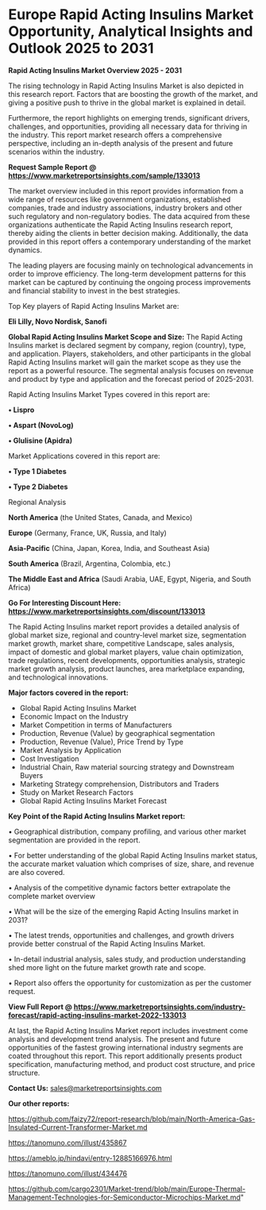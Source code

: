 # Europe Rapid Acting Insulins Market Opportunity, Analytical Insights and Outlook 2025 to 2031

<Strong> Rapid Acting Insulins Market Overview 2025 - 2031</strong>

The rising technology in Rapid Acting Insulins Market is also depicted in this research report. Factors that are boosting the growth of the market, and giving a positive push to thrive in the global market is explained in detail.

Furthermore, the report highlights on emerging trends, significant drivers, challenges, and opportunities, providing all necessary data for thriving in the industry. This report market research offers a comprehensive perspective, including an in-depth analysis of the present and future scenarios within the industry.

<strong>Request Sample Report @ <a href=https://www.marketreportsinsights.com/sample/133013>https://www.marketreportsinsights.com/sample/133013</a></strong>

The market overview included in this report provides information from a wide range of resources like government organizations, established companies, trade and industry associations, industry brokers and other such regulatory and non-regulatory bodies. The data acquired from these organizations authenticate the Rapid Acting Insulins research report, thereby aiding the clients in better decision making. Additionally, the data provided in this report offers a contemporary understanding of the market dynamics.

The leading players are focusing mainly on technological advancements in order to improve efficiency. The long-term development patterns for this market can be captured by continuing the ongoing process improvements and financial stability to invest in the best strategies.

Top Key players of Rapid Acting Insulins Market are:

<strong>Eli Lilly, Novo Nordisk, Sanofi</strong>

<strong><b>Global Rapid Acting Insulins Market Scope and Size:</b></strong>
The Rapid Acting Insulins market is declared segment by company, region (country), type, and application. Players, stakeholders, and other participants in the global Rapid Acting Insulins market will gain the market scope as they use the report as a powerful resource. The segmental analysis focuses on revenue and product by type and application and the forecast period of 2025-2031.

Rapid Acting Insulins Market Types covered in this report are:

<strong>• Lispro

• Aspart (NovoLog)

• Glulisine (Apidra)</strong>

Market Applications covered in this report are:

<strong>• Type 1 Diabetes

• Type 2 Diabetes</strong> 

Regional Analysis

<strong>North America</strong> (the United States, Canada, and Mexico)

<strong>Europe</strong> (Germany, France, UK, Russia, and Italy)

<strong>Asia-Pacific</strong> (China, Japan, Korea, India, and Southeast Asia)

<strong>South America</strong> (Brazil, Argentina, Colombia, etc.)

<strong>The Middle East and Africa</strong> (Saudi Arabia, UAE, Egypt, Nigeria, and South Africa)

<strong>Go For Interesting Discount Here: <a href=https://www.marketreportsinsights.com/discount/133013>https://www.marketreportsinsights.com/discount/133013</a></strong>

The Rapid Acting Insulins market report provides a detailed analysis of global market size, regional and country-level market size, segmentation market growth, market share, competitive Landscape, sales analysis, impact of domestic and global market players, value chain optimization, trade regulations, recent developments, opportunities analysis, strategic market growth analysis, product launches, area marketplace expanding, and technological innovations.

<strong><b>Major factors covered in the report:</b></strong>
<ul>
  <li>Global Rapid Acting Insulins Market </li>
  <li>Economic Impact on the Industry</li>
  <li>Market Competition in terms of Manufacturers</li>
  <li>Production, Revenue (Value) by geographical segmentation</li>
  <li>Production, Revenue (Value), Price Trend by Type</li>
  <li>Market Analysis by Application</li>
  <li>Cost Investigation</li>
  <li>Industrial Chain, Raw material sourcing strategy and Downstream Buyers</li>
  <li>Marketing Strategy comprehension, Distributors and Traders</li>
  <li>Study on Market Research Factors</li>
  <li>Global Rapid Acting Insulins Market Forecast</li>
</ul>

<strong><b>Key Point of the Rapid Acting Insulins Market report:</b></strong>

• Geographical distribution, company profiling, and various other market segmentation are provided in the report.

• For better understanding of the global Rapid Acting Insulins market status, the accurate market valuation which comprises of size, share, and revenue are also covered.

• Analysis of the competitive dynamic factors better extrapolate the complete market overview

• What will be the size of the emerging Rapid Acting Insulins market in 2031?

• The latest trends, opportunities and challenges, and growth drivers provide better construal of the Rapid Acting Insulins Market.

• In-detail industrial analysis, sales study, and production understanding shed more light on the future market growth rate and scope.

• Report also offers the opportunity for customization as per the customer request.

<strong><b>View Full Report @ <a href=https://www.marketreportsinsights.com/industry-forecast/rapid-acting-insulins-market-2022-133013>https://www.marketreportsinsights.com/industry-forecast/rapid-acting-insulins-market-2022-133013</a></b></strong>


At last, the Rapid Acting Insulins Market report includes investment come analysis and development trend analysis. The present and future opportunities of the fastest growing international industry segments are coated throughout this report. This report additionally presents product specification, manufacturing method, and product cost structure, and price structure.

<strong>Contact Us:</strong>
sales@marketreportsinsights.com

<strong>Our other reports:</strong>

<a href=https://github.com/faizy72/report-research/blob/main/North-America-Gas-Insulated-Current-Transformer-Market.md>https://github.com/faizy72/report-research/blob/main/North-America-Gas-Insulated-Current-Transformer-Market.md</a>

<a href=https://tanomuno.com/illust/435867>https://tanomuno.com/illust/435867</a>

<a href=https://ameblo.jp/hindavi/entry-12885166976.html>https://ameblo.jp/hindavi/entry-12885166976.html</a>

<a href=https://tanomuno.com/illust/434476>https://tanomuno.com/illust/434476</a>

<a href=https://github.com/cargo2301/Market-trend/blob/main/Europe-Thermal-Management-Technologies-for-Semiconductor-Microchips-Market.md>https://github.com/cargo2301/Market-trend/blob/main/Europe-Thermal-Management-Technologies-for-Semiconductor-Microchips-Market.md</a>"
